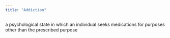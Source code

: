 ```yaml
---
title: "Addiction"
---
```

a psychological state in which an individual seeks medications for purposes other than the prescribed purpose


